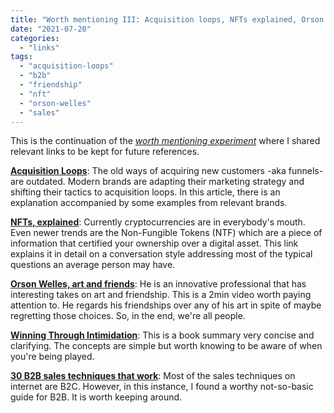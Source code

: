 ```yaml
---
title: "Worth mentioning III: Acquisition loops, NFTs explained, Orson Welles and friendship, and B2B sales"
date: "2021-07-20"
categories: 
  - "links"
tags: 
  - "acquisition-loops"
  - "b2b"
  - "friendship"
  - "nft"
  - "orson-welles"
  - "sales"
---
```


This is the continuation of the _[worth mentioning experiment](https://rocreguant.com/worth-mentioning-ii-phd-survival-guide-ergodicity-death-after-75-content-marketing-and-email-marketing/1636/)_ where I shared relevant links to be kept for future references.

**[Acquisition Loops](https://nogood.io/2019/10/01/growth-acquisition-loops-funnel)**: The old ways of acquiring new customers -aka funnels- are outdated. Modern brands are adapting their marketing strategy and shifting their tactics to acquisition loops. In this article, there is an explanation accompanied by some examples from relevant brands.

**[NFTs, explained](https://www.theverge.com/22310188/nft-explainer-what-is-blockchain-crypto-art-faq)**: Currently cryptocurrencies are in everybody's mouth. Even newer trends are the Non-Fungible Tokens (NTF) which are a piece of information that certified your ownership over a digital asset. This link explains it in detail on a conversation style addressing most of the typical questions an average person may have.

**[Orson Welles, art and friends](hip:https://www.youtube.com/watch?v=k7VnOJT7bi4)**: He is an innovative professional that has interesting takes on art and friendship. This is a 2min video worth paying attention to. He regards his friendships over any of his art in spite of maybe regretting those choices. So, in the end, we're all people.

**[Winning Through Intimidation](http://bookoutlines.pbworks.com/w/page/14422735/Winning%20Through%20Intimidation)**: This is a book summary very concise and clarifying. The concepts are simple but worth knowing to be aware of when you're being played.

**[30 B2B sales techniques that work](https://www.agilecrm.com/blog/30-b2b-sales-techniques/)**: Most of the sales techniques on internet are B2C. However, in this instance, I found a worthy not-so-basic guide for B2B. It is worth keeping around.

